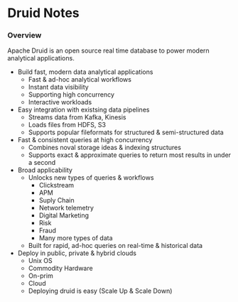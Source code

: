 # Druid Notes
### Overview
Apache Druid is an open source real time database to power modern analytical applications.
- Build fast, modern data analytical applications
  - Fast & ad-hoc analytical workflows
  - Instant data visibility
  - Supporting high concurrency
  - Interactive workloads
- Easy integration with existsing data pipelines
  - Streams data from Kafka, Kinesis
  - Loads files from HDFS, S3
  - Supports popular fileformats for structured & semi-structured data
- Fast & consistent queries at high concurrency
  - Combines noval storage ideas & indexing structures
  - Supports exact & approximate queries to return most results in under a second
- Broad applicability
  - Unlocks new types of queries & workflows
    - Clickstream
    - APM
    - Suply Chain
    - Network telemetry
    - Digital Marketing
    - Risk
    - Fraud
    - Many more types of data
  - Built for rapid, ad-hoc queries on real-time & historical data
- Deploy in public, private & hybrid clouds
  - Unix OS
  - Commodity Hardware
  - On-prim
  - Cloud
  - Deploying druid is easy (Scale Up & Scale Down)

